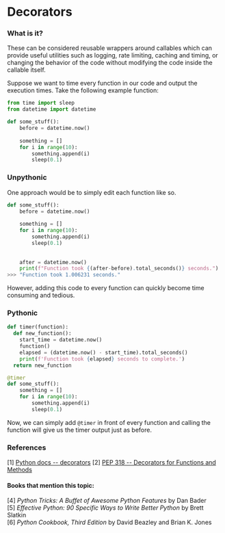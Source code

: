 # Decorators
### What is it?
These can be considered reusable wrappers around callables which can provide useful utilities such as logging, rate limiting, caching and timing, or changing the behavior of the code without modifying the code inside the callable itself.

Suppose we want to time every function in our code and output the execution times. Take the following example function:

```py
from time import sleep
from datetime import datetime

def some_stuff():
    before = datetime.now()
    
    something = []
    for i in range(10):
        something.append(i)
        sleep(0.1)
```

### Unpythonic
One approach would be to simply edit each function like so.

```py
def some_stuff():
    before = datetime.now()
    
    something = []
    for i in range(10):
        something.append(i)
        sleep(0.1)
        
    
    after = datetime.now()
    print(f"Function took {(after-before).total_seconds()} seconds.")
>>> "Function took 1.006231 seconds."
```

However, adding this code to every function can quickly become time consuming and tedious.

### Pythonic

```py
def timer(function):
  def new_function():
    start_time = datetime.now()
    function()
    elapsed = (datetime.now() - start_time).total_seconds()
    print(f'Function took {elapsed} seconds to complete.')
  return new_function

@timer
def some_stuff():
    something = []
    for i in range(10):
        something.append(i)
        sleep(0.1)
```

Now, we can simply add `@timer` in front of every function and calling the function will give us the timer output just as before.

### References
[1] [Python docs -- decorators](https://wiki.python.org/moin/PythonDecorators)
[2] [PEP 318 -- Decorators for Functions and Methods](https://www.python.org/dev/peps/pep-0318/)

#### Books that mention this topic:
[4] *Python Tricks: A Buffet of Awesome Python Features* by Dan Bader  
[5] *Effective Python: 90 Specific Ways to Write Better Python* by Brett Slatkin  
[6] *Python Cookbook, Third Edition* by David Beazley and Brian K. Jones  

